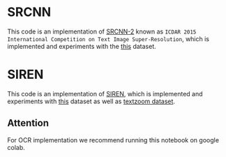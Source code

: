# SRCNN
This code is an implementation of [SRCNN-2](https://ieeexplore.ieee.org/document/7333951) known as `ICDAR 2015 International Competition on Text Image Super-Resolution`, which is implemented and experiments with the [this](https://github.com/piclem/ICDAR2015-TextSR/blob/master/ICDAR2015-TextSR-dataset.zip) dataset.

# SIREN
This code is an implementation of [SIREN](https://arxiv.org/abs/2006.09661), which is implemented and experiments with [this](https://github.com/piclem/ICDAR2015-TextSR/blob/master/ICDAR2015-TextSR-dataset.zip) dataset as well as [textzoom dataset](https://drive.google.com/file/d/1-5T89MPLtDhQWdtiqXFbBqE5bTKA5VEA/view).

## Attention
For OCR implementation we recommend running this notebook on google colab.
